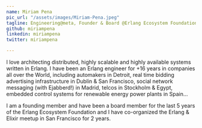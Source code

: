 ```yaml
---
name: Miriam Pena
pic_url: "/assets/images/Miriam-Pena.jpeg"
tagline: Engineering@meta, Founder & Board @Erlang Ecosystem Foundation
github: miriampena
linkedin: miriampena
twitter: miriampena

---
```

I love architecting distributed, highly scalable and highly available systems written in Erlang. I have been an Erlang engineer for +16 years in companies all over the World, including automakers in Detroit, real time bidding advertising infrastructure in Dublin & San Francisco, social network messaging (with Ejabberd!) in Madrid, telcos in Stockholm & Egypt, embedded control systems for renewable energy power plants in Spain…

I am a founding member and have been a board member for the last 5 years of the Erlang Ecosystem Foundation and I have co-organized the Erlang & Elixir meetup in San Francisco for 2 years.
